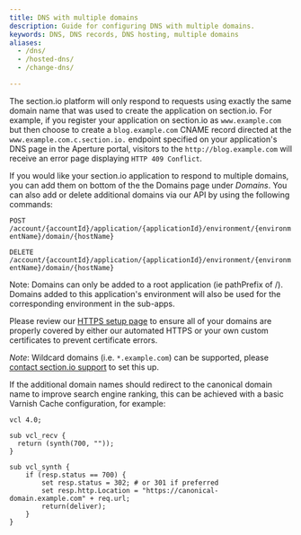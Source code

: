 ```yaml
---
title: DNS with multiple domains
description: Guide for configuring DNS with multiple domains.
keywords: DNS, DNS records, DNS hosting, multiple domains
aliases:
  - /dns/
  - /hosted-dns/
  - /change-dns/

---
```


The section.io platform  will only respond to requests using exactly the same domain name that was used to create the application on section.io. For example, if you register your application on section.io as `www.example.com` but then choose to create a `blog.example.com` CNAME record directed at the `www.example.com.c.section.io.` endpoint specified on your application's DNS page in the Aperture portal, visitors to the `http://blog.example.com` will receive an error page displaying `HTTP 409 Conflict`.

If you would like your section.io application to respond to multiple domains, you can add them on bottom of the the Domains page under *Domains*. You can also add or delete additional domains via our API by using the following commands:

`POST /account/{accountId}/application/{applicationId}/environment/{environmentName}/domain/{hostName}`

`DELETE /account/{accountId}/application/{applicationId}/environment/{environmentName}/domain/{hostName}`

Note: Domains can only be added to a root application (ie pathPrefix of /). Domains added to this application's environment will also be used for the corresponding environment in the sub-apps.

Please review our [HTTPS setup page](/docs/setup-https) to ensure all of your domains are properly covered by either our automated HTTPS or your own custom certificates to prevent certificate errors.

*Note*: Wildcard domains (i.e. `*.example.com`) can be supported, please [contact section.io support](https://support.section.io/) to set this up.

If the additional domain names should redirect to the canonical domain name to improve search engine ranking, this can be achieved with a basic Varnish Cache configuration, for example:

    vcl 4.0;

    sub vcl_recv {
      return (synth(700, ""));
    }

    sub vcl_synth {
        if (resp.status == 700) {
            set resp.status = 302; # or 301 if preferred
            set resp.http.Location = "https://canonical-domain.example.com" + req.url;
            return(deliver);
        }
    }
